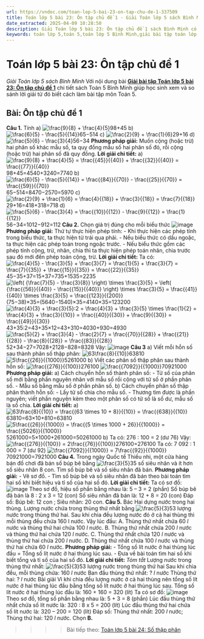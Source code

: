 ```yaml
---
url: https://vndoc.com/toan-lop-5-bai-23-on-tap-chu-de-1-337509
title: Toán lớp 5 bài 23: Ôn tập chủ đề 1 - Giải Toán lớp 5 sách Bình Minh - VnDoc.com
date_extracted: 2025-04-09 10:28:50
description: Giải Toán lớp 5 bài 23: Ôn tập chủ đề 1 sách Bình Minh có hướng dẫn giải chi tiết các câu hỏi trong SGK Toán lớp 5 Bình Minh.
keywords: toán lớp 5,toán 5,toán lớp 5 Bình Minh,giải bài tập toán lớp 5 Bình Minh,giải toán lớp 5 Bình Minh,toán lớp 5 sách Bình Minh,toán 5 Bình Minh,giải sách toán lớp 5 Bình Minh,Toán lớp 5 Bài 23 Ôn tập chủ đề 1,giải toán 5 bài 23
---
```


# Toán lớp 5 bài 23: Ôn tập chủ đề 1
 _Giải Toán lớp 5 sách Bình Minh_
Với nội dung bài [**Giải bài tập Toán lớp 5 bài 23: Ôn tập chủ đề 1**](<https://vndoc.com/toan-lop-5-bai-23-on-tap-chu-de-1-337509>) chi tiết sách Toán 5 Bình Minh giúp học sinh xem và so sánh lời giải từ đó biết cách làm bài tập môn Toán 5.
## Bài: Ôn tập chủ đề 1
**Câu 1.** Tính
a\) ![\\frac{9}{8} + \\frac{4}{5}](https://i.vdoc.vn/data/image/blank.png)98+45
b\) ![\\frac{6}{5} - \\frac{5}{{14}}](https://i.vdoc.vn/data/image/blank.png)65−514
c\) ![\\frac{2}{9} + \\frac{1}{6}](https://i.vdoc.vn/data/image/blank.png)29+16
d\) ![\\frac{5}{6} - \\frac{3}{4}](https://i.vdoc.vn/data/image/blank.png)56−34
**Phương pháp giải:**
Muốn cộng \(hoặc trừ\) hai phân số khác mẫu số, ta quy đồng mẫu số hai phân số đó, rồi cộng \(hoặc trừ\) hai phân số đã quy đồng.
**Lời giải chi tiết:**
a\) ![\\frac{9}{8} + \\frac{4}{5} = \\frac{{45}}{{40}} + \\frac{{32}}{{40}} = \\frac{{77}}{{40}}](https://i.vdoc.vn/data/image/blank.png)98+45=4540+3240=7740
b\) ![\\frac{6}{5} - \\frac{5}{{14}} = \\frac{{84}}{{70}} - \\frac{{25}}{{70}} = \\frac{{59}}{{70}}](https://i.vdoc.vn/data/image/blank.png)65−514=8470−2570=5970
c\) ![\\frac{2}{9} + \\frac{1}{6} = \\frac{4}{{18}} + \\frac{3}{{18}} = \\frac{7}{{18}}](https://i.vdoc.vn/data/image/blank.png)29+16=418+318=718
d\) ![\\frac{5}{6} - \\frac{3}{4} = \\frac{{10}}{{12}} - \\frac{9}{{12}} = \\frac{1}{{12}}](https://i.vdoc.vn/data/image/blank.png)56−34=1012−912=112
**Câu 2.** Chọn giá trị đúng cho mỗi biểu thức
![image](https://i.vdoc.vn/data/image/2025/03/03/2024-05-25-151413.png)
**Phương pháp giải:**
Thứ tự thực hiện phép tính:
\- Khi thực hiện các phép tính trong biểu thức, ta thực hiện từ trái qua phải.
\- Nếu biểu thức có dấu ngoặc, ta thực hiện các phép toán trong ngoặc trước.
\- Nếu biểu thức gồm các phép tính cộng, trừ, nhân, chia thì ta thực hiện phép toán nhân, chia trước sau đó mới đến phép toán cộng, trừ.
**Lời giải chi tiết:**
Ta có:
![\\frac{4}{5} - \\frac{3}{5} + \\frac{3}{7} = \\frac{1}{5} + \\frac{3}{7} = \\frac{7}{{35}} + \\frac{{15}}{{35}} = \\frac{{22}}{{35}}](https://i.vdoc.vn/data/image/blank.png)45−35+37=15+37=735+1535=2235
![\\left\( {\\frac{7}{5} - \\frac{3}{8}} \\right\) \\times \\frac{3}{5} = \\left\( {\\frac{{56}}{{40}} - \\frac{{15}}{{40}}} \\right\) \\times \\frac{3}{5} = \\frac{{41}}{{40}} \\times \\frac{3}{5} = \\frac{{123}}{{200}}](https://i.vdoc.vn/data/image/blank.png)\(75−38\)×35=\(5640−1540\)×35=4140×35=123200
![\\frac{4}{3} + \\frac{3}{5}:2 = \\frac{4}{3} + \\frac{3}{5} \\times \\frac{1}{2} = \\frac{4}{3} + \\frac{3}{{10}} = \\frac{{40}}{{30}} + \\frac{9}{{30}} = \\frac{{49}}{{30}}](https://i.vdoc.vn/data/image/blank.png)43+35:2=43+35×12=43+310=4030+930=4930
![\\frac{5}{2} + \\frac{3}{4} - \\frac{2}{7} = \\frac{{70}}{{28}} + \\frac{{21}}{{28}} - \\frac{8}{{28}} = \\frac{{83}}{{28}}](https://i.vdoc.vn/data/image/blank.png)52+34−27=7028+2128−828=8328
Vậy:
![image](https://i.vdoc.vn/data/image/2025/03/03/2024-05-25-151510.png)
**Câu 3**
a\) Viết mỗi hỗn số sau thành phân số thập phân:
![63\\frac{8}{{10}}](https://i.vdoc.vn/data/image/blank.png)63810
![5\\frac{{26}}{{1000}}](https://i.vdoc.vn/data/image/blank.png)5261000
b\) Viết các phân số thập phân sau thành hỗn số:
![\\frac{{276}}{{100}}](https://i.vdoc.vn/data/image/blank.png)276100
![\\frac{{7092}}{{1000}}](https://i.vdoc.vn/data/image/blank.png)70921000
**Phương pháp giải:**
a\) Cách chuyển hỗn số thành phân số:
\- Tử số của phân số mới bằng phần nguyên nhân với mẫu số rồi cộng với tử số ở phần phân số.
\- Mẫu số bằng mẫu số ở phần phân số.
b\) Cách chuyển phân số thập phân thành hỗn số:
\- Lấy tử số chia cho mẫu số.
\- Thương tìm được là phần nguyên; viết phần nguyên kèm theo một phân số có tử số là số dư, mẫu số là số chia.
**Lời giải chi tiết:**
a\)
![63\\frac{8}{{10}} = \\frac{{63 \\times 10 + 8}}{{10}} = \\frac{{638}}{{10}}](https://i.vdoc.vn/data/image/blank.png)63810=63×10+810=63810
![5\\frac{{26}}{{1000}} = \\frac{{5 \\times 1000 + 26}}{{1000}} = \\frac{{5026}}{{1000}}](https://i.vdoc.vn/data/image/blank.png)5261000=5×1000+261000=50261000
b\) Ta có: 276 : 100 = 2 \(dư 76\)
Vậy:
![\\frac{{276}}{{100}} = 2\\frac{{76}}{{100}}](https://i.vdoc.vn/data/image/blank.png)276100=276100
Ta có: 7 092 : 1 000 = 7 \(dư 92\)
![\\frac{{7092}}{{1000}} = 7\\frac{{92}}{{1000}}](https://i.vdoc.vn/data/image/blank.png)70921000=7921000
**Câu 4.** Trong ngày Quốc tế Thiếu nhi, một cửa hàng bán đồ chơi đã bán số búp bê bằng ![\\frac{3}{5}](https://i.vdoc.vn/data/image/blank.png)35 số siêu nhân và ít hơn số siêu nhân 8 con. Tìm số búp bê và số siêu nhân đã bán.
**Phương pháp giải:**
\- Vẽ sơ đồ.
\- Tìm số búp bê và số siêu nhân đã bán theo bài toán tìm hai số khi biết hiệu và tỉ số của hai số đó.
**Lời giải chi tiết:**
Ta có sơ đồ:
![image](https://i.vdoc.vn/data/image/2025/03/03/2024-05-25-151614-1.png)
Theo sơ đồ, hiệu số phần bằng nhau là:
5 – 3 = 2 \(phần\)
Số búp bê đã bán là
8 : 2 x 3 = 12 \(con\)
Số siêu nhân đã bán là:
12 + 8 = 20 \(con\)
Đáp số: Búp bê: 12 con ; Siêu nhân: 20 con.
**Câu 5.** Bác Hai dựng nước trong hai thùng. Lượng nước chứa trong thùng thứ nhất bằng ![\\frac{5}{3}](https://i.vdoc.vn/data/image/blank.png)53 lượng nước trong thùng thứ hai. Sau khi chia đều lượng nước đó ở cả hai thùng thì mỗi thùng đều chứa 160 l nước. Vậy lúc đầu:
A. Thùng thứ nhất chứa 60 _l_ nước và thùng thứ hai chứa 100 _l_ nước.
B. Thùng thứ nhất chứa 200 _l_ nước và thùng thứ hai chứa 120 _l_ nước.
C. Thùng thứ nhất chứa 120 _l_ nước và thùng thứ hai chứa 200 _l_ nước.
D. Thùng thứ nhất chứa 100 _l_ nước và thùng thứ hai chứa 60 _l_ nước.
**Phương pháp giải:**
\- Tổng số lít nước ở hai thùng lúc đầu = Tổng số lít nước ở hai thùng lúc sau.
\- Đưa về bài toán tìm hai số khi biết tổng và tỉ số của hai số đó.
**Lời giải chi tiết:**
_Tóm tắt_
Lượng nước trong thùng thứ nhất: ![\\frac{5}{3}](https://i.vdoc.vn/data/image/blank.png)53 lượng nước trong thùng thứ hai
Sau khi chia đều, mỗi thùng chứa: 160 _l_ nước
Ban đầu thùng thứ nhất: ? _l_ nước
Thùng thứ hai: ? _l_ nước
Bài giải
Vì khi chia đều lượng nước ở cả hai thùng nên tổng số lít nước ở hai thùng lúc đầu bằng tổng số lít nước ở hai thùng lúc sau.
Tổng số lít nước ở hai thùng lúc đầu là:
160 + 160 = 320 \(lít\)
Ta có sơ đồ:
![image](https://i.vdoc.vn/data/image/2025/03/03/2024-05-25-151840.png)
Theo sơ đồ, tổng số phần bằng nhau là:
5 + 3 = 8 \(phần\)
Lúc đầu thùng thứ nhất chứa số lít nước là:
320 : 8 x 5 = 200 \(lít\)
Lúc đầu thùng thứ hai chứa số lít nước là:
320 – 200 = 120 \(lít\)
Đáp số: Thùng thứ nhất: 200 _l_ nước;
Thùng thứ hai: 120 _l_ nước.
Chọn **B.**
>>>> Bài tiếp theo: [Toán lớp 5 bài 24: Số thập phân](<https://vndoc.com/toan-lop-5-bai-24-so-thap-phan-337516>)
